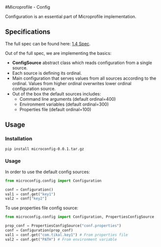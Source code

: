#Microprofile - Config

Configuration is an essential part of Microprofile implementation.
## Specifications
The full spec can be found here: [1.4 Spec](https://download.eclipse.org/microprofile/microprofile-config-1.4/microprofile-config-spec.pdf).

Out of the full spec, we are implementing the basics:
* **ConfigSource** abstract class which reads configuration from a single source.
* Each source is defining its ordinal.
* Main configuration that serves values from all sources according to the ordinal. Values from higher ordinal overwrites lower ordinal configuration source.
* Out of the box the default sources includes:
    * Command line arguments (default ordinal=400)
    * Environment variables (default ordinal=300)
    * Properties file (default ordinal=100)

## Usage
### Installation
`pip install microconfig-0.0.1.tar.gz`

### Usage
In order to use the default config sources:
```python
from microconfig.config import Configuration

conf = Configuration()
val1 = conf.get("key1")
val2 = conf["key2"]
```

To use properties file config source:

```python
from microconfig.config import Configuration, PropertiesConfigSource

prop_conf = PropertiesConfigSource("conf.properties")
conf = Configuration(prop_conf)
val1 = conf.get("com.tikal.key1") # From properties file 
val2 = conf.get("PATH") # From environment variable
```